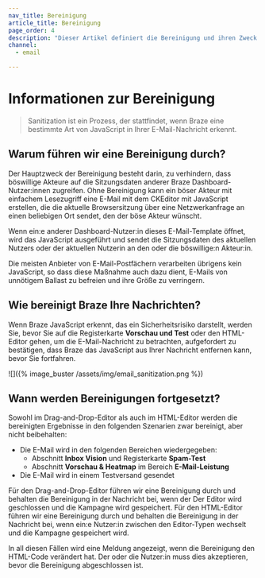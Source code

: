 ```yaml
---
nav_title: Bereinigung
article_title: Bereinigung
page_order: 4
description: "Dieser Artikel definiert die Bereinigung und ihren Zweck für E-Mail-Nachrichten in Braze."
channel:
  - email

---
```


# Informationen zur Bereinigung

> Sanitization ist ein Prozess, der stattfindet, wenn Braze eine bestimmte Art von JavaScript in Ihrer E-Mail-Nachricht erkennt.

## Warum führen wir eine Bereinigung durch?

Der Hauptzweck der Bereinigung besteht darin, zu verhindern, dass böswillige Akteure auf die Sitzungsdaten anderer Braze Dashboard-Nutzer:innen zugreifen. Ohne Bereinigung kann ein böser Akteur mit einfachem Lesezugriff eine E-Mail mit dem CKEditor mit JavaScript erstellen, die die aktuelle Browsersitzung über eine Netzwerkanfrage an einen beliebigen Ort sendet, den der böse Akteur wünscht.

Wenn ein:e anderer Dashboard-Nutzer:in dieses E-Mail-Template öffnet, wird das JavaScript ausgeführt und sendet die Sitzungsdaten des aktuellen Nutzers oder der aktuellen Nutzerin an den oder die böswillige:n Akteur:in.

Die meisten Anbieter von E-Mail-Postfächern verarbeiten übrigens kein JavaScript, so dass diese Maßnahme auch dazu dient, E-Mails von unnötigem Ballast zu befreien und ihre Größe zu verringern. 

## Wie bereinigt Braze Ihre Nachrichten?

Wenn Braze JavaScript erkennt, das ein Sicherheitsrisiko darstellt, werden Sie, bevor Sie auf die Registerkarte **Vorschau und Test** oder den HTML-Editor gehen, um die E-Mail-Nachricht zu betrachten, aufgefordert zu bestätigen, dass Braze das JavaScript aus Ihrer Nachricht entfernen kann, bevor Sie fortfahren.

![]({% image_buster /assets/img/email_sanitization.png %})

## Wann werden Bereinigungen fortgesetzt?

Sowohl im Drag-and-Drop-Editor als auch im HTML-Editor werden die bereinigten Ergebnisse in den folgenden Szenarien zwar bereinigt, aber nicht beibehalten:

* Die E-Mail wird in den folgenden Bereichen wiedergegeben:
    * Abschnitt **Inbox Vision** und Registerkarte **Spam-Test** 
    * Abschnitt **Vorschau & Heatmap** im Bereich **E-Mail-Leistung** 
* Die E-Mail wird in einem Testversand gesendet

Für den Drag-and-Drop-Editor führen wir eine Bereinigung durch und behalten die Bereinigung in der Nachricht bei, wenn der
Der Editor wird geschlossen und die Kampagne wird gespeichert. Für den HTML-Editor führen wir eine Bereinigung durch und behalten die Bereinigung in der Nachricht bei, wenn ein:e Nutzer:in zwischen den Editor-Typen wechselt und die Kampagne gespeichert wird.

In all diesen Fällen wird eine Meldung angezeigt, wenn die Bereinigung den HTML-Code verändert hat. Der oder die Nutzer:in muss dies akzeptieren, bevor die Bereinigung abgeschlossen ist.
